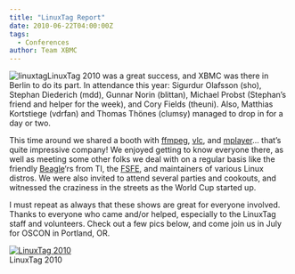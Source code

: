 ```yaml
---
title: "LinuxTag Report"
date: 2010-06-22T04:00:00Z
tags:
  - Conferences
author: Team XBMC
---
```


![](/images/blog/linuxtag.jpeg "linuxtag")LinuxTag 2010 was a great success, and XBMC was there in Berlin to do its part. In attendance this year: Sigurdur Olafsson (sho), Stephan Diederich (mdd), Gunnar Norin (blittan), Michael Probst (Stephan’s friend and helper for the week), and Cory Fields (theuni). Also, Matthias Kortstiege (vdrfan) and Thomas Thönes (clumsy) managed to drop in for a day or two.

This time around we shared a booth with [ffmpeg](http://www.ffmpeg.org/), [vlc](http://www.videolan.org/), and [mplayer](http://www.mplayerhq.hu/)… that’s quite impressive company! We enjoyed getting to know everyone there, as well as meeting some other folks we deal with on a regular basis like the friendly [Beagle](http://beagleboard.org/)‘rs from TI, the [FSFE](http://fsfe.org/), and maintainers of various Linux distros. We were also invited to attend several parties and cookouts, and witnessed the craziness in the streets as the World Cup started up.

I must repeat as always that these shows are great for everyone involved. Thanks to everyone who came and/or helped, especially to the LinuxTag staff and volunteers. Check out a few pics below, and come join us in July for OSCON in Portland, OR.

[![](/images/blog/linuxtag1.jpeg "LinuxTag 2010")](/images/blog/linuxtag1.jpeg)  
 LinuxTag 2010
